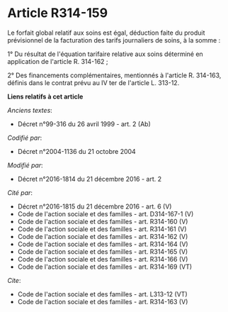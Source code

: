 # Article R314-159

Le forfait global relatif aux soins est égal, déduction faite du produit prévisionnel de la facturation des tarifs
journaliers de soins, à la somme : 

1° Du résultat de l'équation tarifaire relative aux soins déterminé en application de l'article R. 314-162 ; 

2° Des financements complémentaires, mentionnés à l'article R. 314-163, définis dans le contrat prévu au IV ter de l'article
L. 313-12.

**Liens relatifs à cet article**

_Anciens textes_:

  - Décret n°99-316 du 26 avril 1999 - art. 2 (Ab)

_Codifié par_:

  - Décret n°2004-1136 du 21 octobre 2004

_Modifié par_:

  - Décret n°2016-1814 du 21 décembre 2016 - art. 2

_Cité par_:

  - Décret n°2016-1815 du 21 décembre 2016 - art. 6 (V)
  - Code de l'action sociale et des familles - art. D314-167-1 (V)
  - Code de l'action sociale et des familles - art. R314-160 (V)
  - Code de l'action sociale et des familles - art. R314-161 (V)
  - Code de l'action sociale et des familles - art. R314-162 (V)
  - Code de l'action sociale et des familles - art. R314-164 (V)
  - Code de l'action sociale et des familles - art. R314-165 (V)
  - Code de l'action sociale et des familles - art. R314-166 (V)
  - Code de l'action sociale et des familles - art. R314-169 (VT)

_Cite_:

  - Code de l'action sociale et des familles - art. L313-12 (VT)
  - Code de l'action sociale et des familles - art. R314-163 (V)

